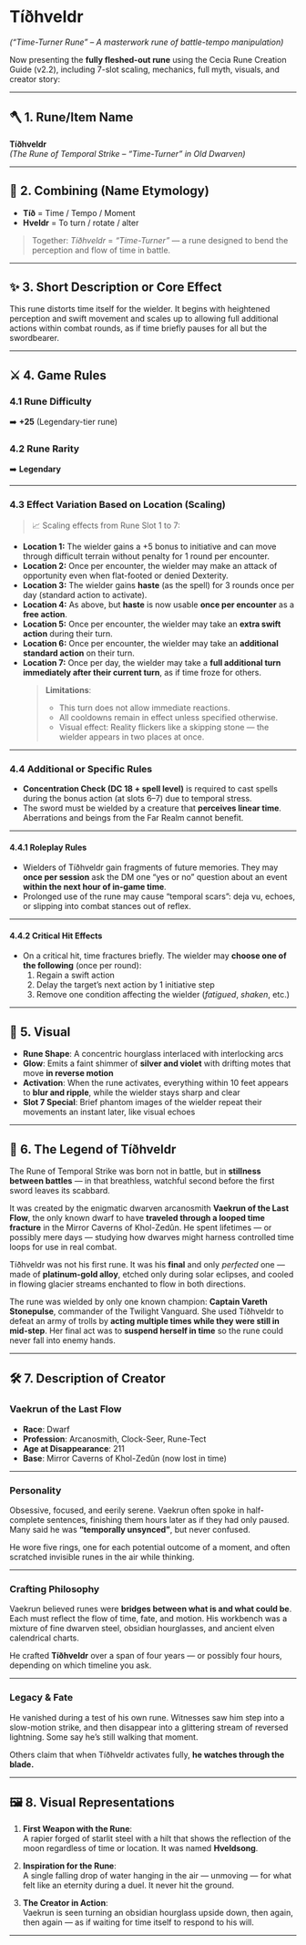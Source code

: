 # **Tíðhveldr**  
*(“Time-Turner Rune” – A masterwork rune of battle-tempo manipulation)*

Now presenting the **fully fleshed-out rune** using the Cecia Rune Creation Guide (v2.2), including 7-slot scaling, mechanics, full myth, visuals, and creator story:

---

## 🪓 **1. Rune/Item Name**  
**Tíðhveldr**  
*(The Rune of Temporal Strike – “Time-Turner” in Old Dwarven)*

---

## 🔡 **2. Combining (Name Etymology)**  
- **Tíð** = Time / Tempo / Moment  
- **Hveldr** = To turn / rotate / alter

> Together: *Tíðhveldr* = *“Time-Turner”* — a rune designed to bend the perception and flow of time in battle.

---

## ✨ **3. Short Description or Core Effect**  
This rune distorts time itself for the wielder. It begins with heightened perception and swift movement and scales up to allowing full additional actions within combat rounds, as if time briefly pauses for all but the swordbearer.

---

## ⚔ **4. Game Rules**

### 4.1 **Rune Difficulty**  
➡️ **+25** (Legendary-tier rune)

### 4.2 **Rune Rarity**  
➡️ **Legendary**

---

### 4.3 **Effect Variation Based on Location (Scaling)**

> 📈 Scaling effects from Rune Slot 1 to 7:

- **Location 1:** The wielder gains a +5 bonus to initiative and can move through difficult terrain without penalty for 1 round per encounter.  
- **Location 2:** Once per encounter, the wielder may make an attack of opportunity even when flat-footed or denied Dexterity.  
- **Location 3:** The wielder gains **haste** (as the spell) for 3 rounds once per day (standard action to activate).  
- **Location 4:** As above, but **haste** is now usable **once per encounter** as a **free action**.  
- **Location 5:** Once per encounter, the wielder may take an **extra swift action** during their turn.  
- **Location 6:** Once per encounter, the wielder may take an **additional standard action** on their turn.  
- **Location 7:** Once per day, the wielder may take a **full additional turn immediately after their current turn**, as if time froze for others.  
   > **Limitations**:  
   > - This turn does not allow immediate reactions.  
   > - All cooldowns remain in effect unless specified otherwise.  
   > - Visual effect: Reality flickers like a skipping stone — the wielder appears in two places at once.

---

### 4.4 **Additional or Specific Rules**

- **Concentration Check (DC 18 + spell level)** is required to cast spells during the bonus action (at slots 6–7) due to temporal stress.
- The sword must be wielded by a creature that **perceives linear time**. Aberrations and beings from the Far Realm cannot benefit.

---

#### 4.4.1 **Roleplay Rules**  
- Wielders of Tíðhveldr gain fragments of future memories. They may **once per session** ask the DM one “yes or no” question about an event **within the next hour of in-game time**.  
- Prolonged use of the rune may cause “temporal scars”: deja vu, echoes, or slipping into combat stances out of reflex.

---

#### 4.4.2 **Critical Hit Effects**  
- On a critical hit, time fractures briefly. The wielder may **choose one of the following** (once per round):  
  1. Regain a swift action  
  2. Delay the target’s next action by 1 initiative step  
  3. Remove one condition affecting the wielder (*fatigued*, *shaken*, etc.)

---

## 🧿 **5. Visual**

- **Rune Shape**: A concentric hourglass interlaced with interlocking arcs  
- **Glow**: Emits a faint shimmer of **silver and violet** with drifting motes that move **in reverse motion**  
- **Activation**: When the rune activates, everything within 10 feet appears to **blur and ripple**, while the wielder stays sharp and clear  
- **Slot 7 Special**: Brief phantom images of the wielder repeat their movements an instant later, like visual echoes

---

## 📖 **6. The Legend of Tíðhveldr**

The Rune of Temporal Strike was born not in battle, but in **stillness between battles** — in that breathless, watchful second before the first sword leaves its scabbard.

It was created by the enigmatic dwarven arcanosmith **Vaekrun of the Last Flow**, the only known dwarf to have **traveled through a looped time fracture** in the Mirror Caverns of Khol-Zedûn. He spent lifetimes — or possibly mere days — studying how dwarves might harness controlled time loops for use in real combat.

Tíðhveldr was not his first rune. It was his **final** and only *perfected* one — made of **platinum-gold alloy**, etched only during solar eclipses, and cooled in flowing glacier streams enchanted to flow in both directions.

The rune was wielded by only one known champion: **Captain Vareth Stonepulse**, commander of the Twilight Vanguard. She used Tíðhveldr to defeat an army of trolls by **acting multiple times while they were still in mid-step**. Her final act was to **suspend herself in time** so the rune could never fall into enemy hands.

---

## 🛠 **7. Description of Creator**

### **Vaekrun of the Last Flow**

- **Race**: Dwarf  
- **Profession**: Arcanosmith, Clock-Seer, Rune-Tect  
- **Age at Disappearance**: 211  
- **Base**: Mirror Caverns of Khol-Zedûn (now lost in time)

---

### **Personality**  
Obsessive, focused, and eerily serene. Vaekrun often spoke in half-complete sentences, finishing them hours later as if they had only paused. Many said he was **“temporally unsynced”**, but never confused.

He wore five rings, one for each potential outcome of a moment, and often scratched invisible runes in the air while thinking.

---

### **Crafting Philosophy**  
Vaekrun believed runes were **bridges between what is and what could be**. Each must reflect the flow of time, fate, and motion. His workbench was a mixture of fine dwarven steel, obsidian hourglasses, and ancient elven calendrical charts.

He crafted **Tíðhveldr** over a span of four years — or possibly four hours, depending on which timeline you ask.

---

### **Legacy & Fate**  
He vanished during a test of his own rune. Witnesses saw him step into a slow-motion strike, and then disappear into a glittering stream of reversed lightning. Some say he’s still walking that moment.

Others claim that when Tíðhveldr activates fully, **he watches through the blade.**

---

## 🖼 **8. Visual Representations**

1. **First Weapon with the Rune**:  
   A rapier forged of starlit steel with a hilt that shows the reflection of the moon regardless of time or location. It was named **Hveldsong**.

2. **Inspiration for the Rune**:  
   A single falling drop of water hanging in the air — unmoving — for what felt like an eternity during a duel. It never hit the ground.

3. **The Creator in Action**:  
   Vaekrun is seen turning an obsidian hourglass upside down, then again, then again — as if waiting for time itself to respond to his will.

---